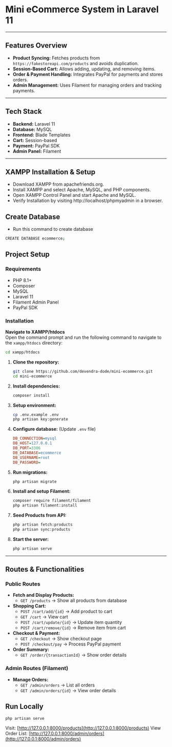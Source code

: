 
# Mini eCommerce System in Laravel 11

---

## Features Overview
- **Product Syncing:** Fetches products from `https://fakestoreapi.com/products` and avoids duplication.
- **Session-Based Cart:** Allows adding, updating, and removing items.
- **Order & Payment Handling:** Integrates PayPal for payments and stores orders.
- **Admin Management:** Uses Filament for managing orders and tracking payments.

---

## Tech Stack
- **Backend:** Laravel 11
- **Database:** MySQL
- **Frontend:** Blade Templates
- **Cart:** Session-based
- **Payment:** PayPal SDK
- **Admin Panel:** Filament

---

## XAMPP Installation & Setup
- Download XAMPP from apachefriends.org.
- Install XAMPP and select Apache, MySQL, and PHP components.
- Open XAMPP Control Panel and start Apache and MySQL.
- Verify Installation by visiting http://localhost/phpmyadmin in a browser.

## Create Database
- Run this command to create database
```sh
CREATE DATABASE ecommerce;
```

## Project Setup

### Requirements
- PHP 8.1+
- Composer
- MySQL
- Laravel 11
- Filament Admin Panel
- PayPal SDK

### Installation

**Navigate to XAMPP/htdocs**  
Open the command prompt and run the following command to navigate to the `xampp/htdocs` directory:

```sh
cd xampp/htdocs
```

1. **Clone the repository:**  
   ```sh
   git clone https://github.com/devendra-dode/mini-ecommerce.git
   cd mini-ecommerce
   ```

2. **Install dependencies:**  
   ```sh
   composer install
   ```

3. **Setup environment:**  
   ```sh
   cp .env.example .env
   php artisan key:generate
   ```

4. **Configure database:** (Update `.env` file)  
   ```ini
   DB_CONNECTION=mysql
   DB_HOST=127.0.0.1
   DB_PORT=3306
   DB_DATABASE=ecommerce
   DB_USERNAME=root
   DB_PASSWORD=
   ```

5. **Run migrations:**  
   ```sh
   php artisan migrate
   ```

6. **Install and setup Filament:**  
   ```sh
   composer require filament/filament
   php artisan filament:install
   ```

7. **Seed Products from API:**  
   ```sh
   php artisan fetch:products
   php artisan sync:products
   ```

8. **Start the server:**  
   ```sh
   php artisan serve
   ```

---

## Routes & Functionalities

### Public Routes
- **Fetch and Display Products:**
  - `GET /products` → Show all products from database
- **Shopping Cart:**
  - `POST /cart/add/{id}` → Add product to cart
  - `GET /cart` → View cart
  - `POST /cart/update/{id}` → Update item quantity
  - `POST /cart/remove/{id}` → Remove item from cart
- **Checkout & Payment:**
  - `GET /checkout` → Show checkout page
  - `POST /checkout/pay` → Process PayPal payment
- **Order Summary:**
  - `GET /order/{transactionId}` → Show order details

### Admin Routes (Filament)
- **Manage Orders:**
  - `GET /admin/orders` → List all orders
  - `GET /admin/orders/{id}` → View order details


## Run Locally
```sh
php artisan serve
```
Visit: [http://127.0.0.1:8000/products](http://127.0.0.1:8000/products)
View Order List: [http://127.0.0.1:8000/admin/orders](http://127.0.0.1:8000/admin/orders)
